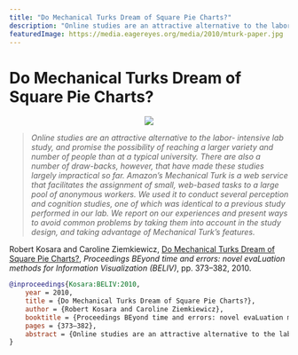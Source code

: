 ```yaml
---
title: "Do Mechanical Turks Dream of Square Pie Charts?"
description: "Online studies are an attractive alternative to the labor- intensive lab study, and promise the possibility of reaching a larger variety and number of people than at a typical university. There are also a number of draw-backs, however, that have made these studies largely impractical so far. Amazon’s Mechanical Turk is a web service that facilitates the assignment of small, web-based tasks to a large pool of anonymous workers. We used it to conduct several perception and cognition studies, one of which was identical to a previous study performed in our lab. We report on our experiences and present ways to avoid common problems by taking them into account in the study design, and taking advantage of Mechanical Turk’s features."
featuredImage: https://media.eagereyes.org/media/2010/mturk-paper.jpg
---
```


# Do Mechanical Turks Dream of Square Pie Charts?

<p align="center"><img src="https://media.eagereyes.org/media/2010/mturk-paper.jpg" /></p>

> _Online studies are an attractive alternative to the labor- intensive lab study, and promise the possibility of reaching a larger variety and number of people than at a typical university. There are also a number of draw-backs, however, that have made these studies largely impractical so far. Amazon’s Mechanical Turk is a web service that facilitates the assignment of small, web-based tasks to a large pool of anonymous workers. We used it to conduct several perception and cognition studies, one of which was identical to a previous study performed in our lab. We report on our experiences and present ways to avoid common problems by taking them into account in the study design, and taking advantage of Mechanical Turk’s features._

Robert Kosara and Caroline Ziemkiewicz, <a href="https://media.eagereyes.org/papers/2010/Kosara-BELIV-2010.pdf" target="_blank">Do Mechanical Turks Dream of Square Pie Charts?</a>, _Proceedings BEyond time and errors: novel evaLuation methods for Information Visualization (BELIV)_, pp. 373–382, 2010.


```bibtex
@inproceedings{Kosara:BELIV:2010,
	year = 2010,
	title = {Do Mechanical Turks Dream of Square Pie Charts?},
	author = {Robert Kosara and Caroline Ziemkiewicz},
	booktitle = {Proceedings BEyond time and errors: novel evaLuation methods for Information Visualization (BELIV)},
	pages = {373–382},
	abstract = {Online studies are an attractive alternative to the labor- intensive lab study, and promise the possibility of reaching a larger variety and number of people than at a typical university. There are also a number of draw-backs, however, that have made these studies largely impractical so far. Amazon’s Mechanical Turk is a web service that facilitates the assignment of small, web-based tasks to a large pool of anonymous workers. We used it to conduct several perception and cognition studies, one of which was identical to a previous study performed in our lab. We report on our experiences and present ways to avoid common problems by taking them into account in the study design, and taking advantage of Mechanical Turk’s features.},
}
```

